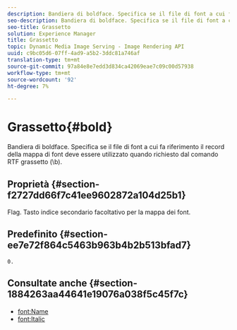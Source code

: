 ```yaml
---
description: Bandiera di boldface. Specifica se il file di font a cui fa riferimento il record della mappa di font deve essere utilizzato quando richiesto dal comando RTF grassetto (\b).
seo-description: Bandiera di boldface. Specifica se il file di font a cui fa riferimento il record della mappa di font deve essere utilizzato quando richiesto dal comando RTF grassetto (\b).
seo-title: Grassetto
solution: Experience Manager
title: Grassetto
topic: Dynamic Media Image Serving - Image Rendering API
uuid: c9bc05d6-07ff-4ad9-a5b2-3ddc81a746af
translation-type: tm+mt
source-git-commit: 97a84e8e7edd3d834ca42069eae7c09c00d57938
workflow-type: tm+mt
source-wordcount: '92'
ht-degree: 7%

---
```



# Grassetto{#bold}

Bandiera di boldface. Specifica se il file di font a cui fa riferimento il record della mappa di font deve essere utilizzato quando richiesto dal comando RTF grassetto (\b).

## Proprietà {#section-f2727dd66f7c41ee9602872a104d25b1}

Flag. Tasto indice secondario facoltativo per la mappa dei font.

## Predefinito {#section-ee7e72f864c5463b963b4b2b513bfad7}

`0.`

## Consultate anche {#section-1884263aa44641e19076a038f5c45f7c}

* [font:Name](r-name-font.md#reference_C55889877DC54AABB60734DCDE86EE76)
* [font:Italic](../../../../../is-api/image-catalog/image-serving-api-ref/c-image-catalog-reference/c-font-map-reference/r-italic-font.md#reference-dc04a532b34a41af81b0b9644acfaad6)
